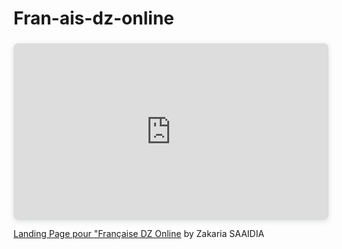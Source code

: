 # Fran-ais-dz-online
<div style="position: relative; width: 100%; height: 0; padding-top: 56.2225%;
 padding-bottom: 0; box-shadow: 0 2px 8px 0 rgba(63,69,81,0.16); margin-top: 1.6em; margin-bottom: 0.9em; overflow: hidden;
 border-radius: 8px; will-change: transform;">
  <iframe loading="lazy" style="position: absolute; width: 100%; height: 100%; top: 0; left: 0; border: none; padding: 0;margin: 0;"
    src="https://www.canva.com/design/DAGrXYsgq5U/0KXZnxTlM485hODjPoHRWw/view?embed" allowfullscreen="allowfullscreen" allow="fullscreen">
  </iframe>
</div>
<a href="https:&#x2F;&#x2F;www.canva.com&#x2F;design&#x2F;DAGrXYsgq5U&#x2F;0KXZnxTlM485hODjPoHRWw&#x2F;view?utm_content=DAGrXYsgq5U&amp;utm_campaign=designshare&amp;utm_medium=embeds&amp;utm_source=link" target="_blank" rel="noopener">Landing Page pour "Française DZ Online</a> by Zakaria SAAIDIA